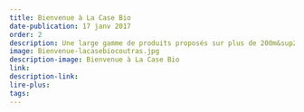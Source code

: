```yaml
---
title: Bienvenue à La Case Bio
date-publication: 17 janv 2017
order: 2
description: Une large gamme de produits proposés sur plus de 200m&sup2;
image: Bienvenue-lacasebiocoutras.jpg
description-image: Bienvenue à La Case Bio
link: 
description-link:
lire-plus: 
tags: 
---
```


